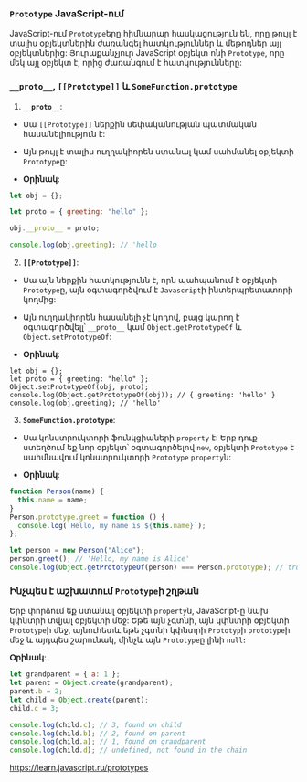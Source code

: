 ### `Prototype` JavaScript-ում

JavaScript-ում `Prototype`երը հիմնարար հասկացություն են, որը թույլ է տալիս օբյեկտներին ժառանգել հատկություններ և մեթոդներ այլ օբյեկտներից: Յուրաքանչյուր JavaScript օբյեկտ ոնի `Prototype`, որը մեկ այլ օբյեկտ է, որից ժառանգում է հատկությունները:

### `__proto__`, `[[Prototype]]` և `SomeFunction.prototype`

1. **`__proto__`**:
- Սա ``[[Prototype]]`` ներքին սեփականության պատմական հասանելիություն է:

- Այն թույլ է տալիս ուղղակիորեն ստանալ կամ սահմանել օբյեկտի `Prototype`ը:

- **Օրինակ**:

```javascript
let obj = {};

let proto = { greeting: "hello" };

obj.__proto__ = proto;

console.log(obj.greeting); // 'hello
```

2. **``[[Prototype]]``**:
- Սա այն ներքին հատկությունն է, որն  պահպանում է օբյեկտի `Prototype`ը, այն օգտագործվում է `Javascript`ի ինտերպրետատորի կողմից:

- Այն ուղղակիորեն հասանելի չէ կոդով, բայց կարող է օգտագործվելլ՝ `__proto__` կամ `Object.getPrototypeOf` և `Object.setPrototypeOf`:

- **Օրինակ**:

```
let obj = {};
let proto = { greeting: "hello" };
Object.setPrototypeOf(obj, proto);
console.log(Object.getPrototypeOf(obj)); // { greeting: 'hello' }
console.log(obj.greeting); // 'hello'
```

3. **`SomeFunction.prototype`**:
- Սա կոնստրուկտորի ֆունկցիաների `property` է: Երբ դուք ստեղծում եք նոր օբյեկտ՝ օգտագործելով `new`, օբյեկտի `Prototype` է սահմնավում կոնստրուկտորի `Prototype` `property`ն:

- **Օրինակ**:

```javascript
function Person(name) {
  this.name = name;
}
Person.prototype.greet = function () {
  console.log(`Hello, my name is ${this.name}`);
};

let person = new Person("Alice");
person.greet(); // 'Hello, my name is Alice'
console.log(Object.getPrototypeOf(person) === Person.prototype); // true
```

### Ինչպես է աշխատում `Prototype`ի շղթան

Երբ փորձում եք ստանալ օբյեկտի `property`ն, JavaScript-ը նախ կփնտրի տվյալ օբյեկտի մեջ: Եթե ​​այն չգտնի, այն կփնտրի օբյեկտի `Prototype`ի մեջ, այնուհետև եթե չգտնի կփնտրի `Prototyp`ի `prototype`ի մեջ և այդպես շարունակ, մինչև այն `Prototype`ը լինի `null`։

**Օրինակ**:
   

```javascript
let grandparent = { a: 1 };
let parent = Object.create(grandparent);
parent.b = 2;
let child = Object.create(parent);
child.c = 3;

console.log(child.c); // 3, found on child
console.log(child.b); // 2, found on parent
console.log(child.a); // 1, found on grandparent
console.log(child.d); // undefined, not found in the chain
```

https://learn.javascript.ru/prototypes
